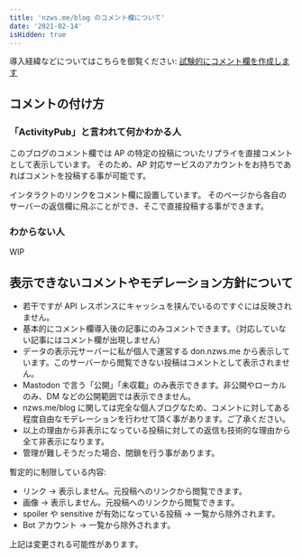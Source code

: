 ```yaml
---
title: 'nzws.me/blog のコメント欄について'
date: '2021-02-14'
isHidden: true
---
```


導入経緯などについてはこちらを御覧ください: [試験的にコメント欄を作成します](/blog/202102-added-comment)

## コメントの付け方

### 「ActivityPub」と言われて何かわかる人

このブログのコメント欄では AP の特定の投稿についたリプライを直接コメントとして表示しています。
そのため、AP 対応サービスのアカウントをお持ちであればコメントを投稿する事が可能です。

インタラクトのリンクをコメント欄に設置しています。
そのページから各自のサーバーの返信欄に飛ぶことができ、そこで直接投稿する事ができます。

### わからない人

WIP

## 表示できないコメントやモデレーション方針について

- 若干ですが API レスポンスにキャッシュを挟んでいるのですぐには反映されません。
- 基本的にコメント欄導入後の記事にのみコメントできます。（対応していない記事にはコメント欄が出現しません）
- データの表示元サーバーに私が個人で運営する don.nzws.me から表示しています。このサーバーから閲覧できない投稿はコメントとして表示されません。
- Mastodon で言う「公開」「未収載」のみ表示できます。非公開やローカルのみ、DM などの公開範囲では表示できません。
- nzws.me/blog に関しては完全な個人ブログなため、コメントに対してある程度自由なモデレーションを行わせて頂く事があります。ご了承ください。
- 以上の理由から非表示になっている投稿に対しての返信も技術的な理由から全て非表示になります。
- 管理が難しそうだった場合、閉鎖を行う事があります。

暫定的に制限している内容:

- リンク → 表示しません。元投稿へのリンクから閲覧できます。
- 画像 → 表示しません。元投稿へのリンクから閲覧できます。
- spoiler や sensitive が有効になっている投稿 → 一覧から除外されます。
- Bot アカウント → 一覧から除外されます。

上記は変更される可能性があります。
